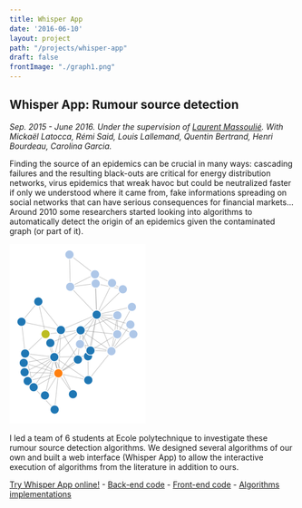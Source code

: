 ```yaml
---
title: Whisper App
date: '2016-06-10'
layout: project
path: "/projects/whisper-app"
draft: false
frontImage: "./graph1.png"
---
```

## Whisper App: Rumour source detection
*Sep. 2015 - June 2016. Under the supervision of [Laurent Massoulié](http://pages.saclay.inria.fr/laurent.massoulie/index.htm). With Mickaël Latocca, Rémi Said, Louis Lallemand, Quentin Bertrand, Henri Bourdeau, Carolina Garcia.*

Finding the source of an epidemics can be crucial in many ways: cascading failures and the resulting black-outs are critical for energy distribution networks, virus epidemics that wreak havoc but could be neutralized faster if only we understood where it came from, fake informations spreading on social networks that can have serious consequences for financial markets... Around 2010 some researchers started looking into algorithms to automatically detect the origin of an epidemics given the contaminated graph (or part of it).

![Whisper App](./graph1.png)

I led a team of 6 students at Ecole polytechnique to investigate these rumour source detection algorithms. We designed several algorithms of our own and built a web interface (Whisper App) to allow the interactive execution of algorithms from the literature in addition to ours.



[Try Whisper App online!](http://temigo.pythonanywhere.com/#/) -
[Back-end code](https://github.com/Temigo/whisper-app) -
[Front-end code](https://github.com/Temigo/whisper-app-client) -
[Algorithms implementations](https://github.com/Temigo/whisper)

